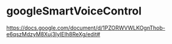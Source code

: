 # googleSmartVoiceControl
https://docs.google.com/document/d/1PZORWVWLKOgnThob-e6qszMdzyM8Xuj3IyIEIh8ReXg/edit#

